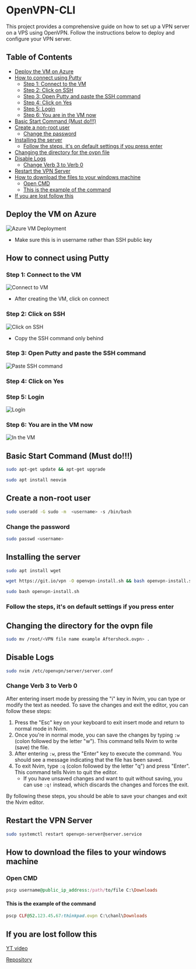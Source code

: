 # OpenVPN-CLI

This project provides a comprehensive guide on how to set up a VPN server on a VPS using OpenVPN. Follow the instructions below to deploy and configure your VPN server.

## Table of Contents
- [Deploy the VM on Azure](#deploy-the-vm-on-azure)
- [How to connect using Putty](#how-to-connect-using-putty)
  - [Step 1: Connect to the VM](#step-1-connect-to-the-vm)
  - [Step 2: Click on SSH](#step-2-click-on-ssh)
  - [Step 3: Open Putty and paste the SSH command](#step-3-open-putty-and-paste-the-ssh-command)
  - [Step 4: Click on Yes](#step-4-click-on-yes)
  - [Step 5: Login](#step-5-login)
  - [Step 6: You are in the VM now](#step-6-you-are-in-the-vm-now)
- [Basic Start Command (Must do!!!)](#basic-start-command-must-do)
- [Create a non-root user](#create-a-non-root-user)
  - [Change the password](#change-the-password)
- [Installing the server](#installing-the-server)
  - [Follow the steps, it's on default settings if you press enter](#follow-the-steps-its-on-default-settings-if-you-press-enter)
- [Changing the directory for the ovpn file](#changing-the-directory-for-the-ovpn-file)
- [Disable Logs](#disable-logs)
  - [Change Verb 3 to Verb 0](#change-verb-3-to-verb-0)
- [Restart the VPN Server](#restart-the-vpn-server)
- [How to download the files to your windows machine](#how-to-download-the-files-to-your-windows-machine)
  - [Open CMD](#open-cmd)
  - [This is the example of the command](#this-is-the-example-of-the-command)
- [If you are lost follow this](#if-you-are-lost-follow-this)

## Deploy the VM on Azure

![Azure VM Deployment](<Image/Screenshot 2023-07-02 034823.png>)

- Make sure this is in username rather than SSH public key

## How to connect using Putty

### Step 1: Connect to the VM
![Connect to VM](<Image/Screenshot 2023-07-02 035317.png>)
- After creating the VM, click on connect 

### Step 2: Click on SSH
![Click on SSH](<Image/Screenshot 2023-07-02 035339.png>)
- Copy the SSH command only behind

### Step 3: Open Putty and paste the SSH command
![Paste SSH command](<Image/Screenshot 2023-07-02 035403.png>)

### Step 4: Click on Yes

### Step 5: Login
![Login](<Image/Screenshot 2023-07-02 035423.png>)

### Step 6: You are in the VM now
![In the VM](<Image/Screenshot 2023-07-02 035435.png>)

## Basic Start Command (Must do!!!)
``` bash
sudo apt-get update && apt-get upgrade
```

``` bash
sudo apt install neovim
```

## Create a non-root user
``` bash
sudo useradd -G sudo -m  <username> -s /bin/bash
```
### Change the password
``` bash
sudo passwd <username>
```

## Installing the server
``` bash
sudo apt install wget
```

``` bash
wget https://git.io/vpn -O openvpn-install.sh && bash openvpn-install.sh
```
``` bash
sudo bash openvpn-install.sh
```
### Follow the steps, it's on default settings if you press enter

## Changing the directory for the ovpn file
``` bash
sudo mv /root/<VPN file name example Aftershock.ovpn> .
```

## Disable Logs
``` bash
sudo nvim /etc/openvpn/server/server.conf
```

### Change Verb 3 to Verb 0

After entering insert mode by pressing the "i" key in Nvim, you can type or modify the text as needed. To save the changes and exit the editor, you can follow these steps:

1. Press the "Esc" key on your keyboard to exit insert mode and return to normal mode in Nvim.
2. Once you're in normal mode, you can save the changes by typing `:w` (colon followed by the letter "w"). This command tells Nvim to write (save) the file.
3. After entering `:w`, press the "Enter" key to execute the command. You should see a message indicating that the file has been saved.
4. To exit Nvim, type `:q` (colon followed by the letter "q") and press "Enter". This command tells Nvim to quit the editor.
   - If you have unsaved changes and want to quit without saving, you can use `:q!` instead, which discards the changes and forces the exit.

By following these steps, you should be able to save your changes and exit the Nvim editor.

## Restart the VPN Server
``` bash
sudo systemctl restart openvpn-server@server.service
```

## How to download the files to your windows machine

### Open CMD
``` ruby
pscp username@public_ip_address:/path/to/file C:\Downloads
```

#### This is the example of the command
``` ruby
pscp CLF@52.123.45.67:thinkpad.ovpn C:\chanl\Downloads
```

## If you are lost follow this
[YT video](https://www.youtube.com/watch?v=gxpX_mubz2A&ab_channel=Wolfgang%27sChannel)

[Repository](https://github.com/Nyr/openvpn-install)
